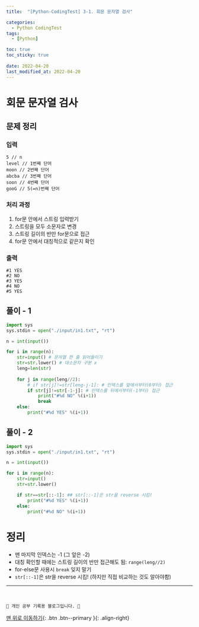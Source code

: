 ```yaml
---
title:  "[Python-CodingTest] 3-1. 회문 문자열 검사"

categories:
  - Python CodingTest
tags:
  - [Python]

toc: true
toc_sticky: true
 
date: 2022-04-20
last_modified_at: 2022-04-20
---
```


# 회문 문자열 검사
## 문제 정리
### 입력
```
5 // n
level // 1번째 단어
moon // 2번째 단어
abcba // 3번째 단어
soon // 4번째 단어
gooG // 5(=n)번째 단어

```
### 처리 과정
1. for문 안에서 스트링 입력받기
2. 스트링을 모두 소문자로 변경
3. 스트링 길이의 반만 for문으로 접근
4. for문 안에서 대칭적으로 같은지 확인

### 출력
```
#1 YES
#2 NO
#3 YES
#4 NO
#5 YES
```

## 풀이 - 1
```py
import sys
sys.stdin = open("./input/in1.txt", "rt")

n = int(input())

for i in range(n):
    str=input() # 문자열 한 줄 읽어들이기
    str=str.lower() # 대소문자 구분 x
    leng=len(str)
    
    for j in range(leng//2):
        # if str[j]!=str[leng-j-1]: # 인덱스를 앞에서부터(0부터) 접근
        if str[j]!=str[-1-j]: # 인덱스를 뒤에서부터(-1부터) 접근
            print("#%d NO" %(i+1))
            break
    else:
        print("#%d YES" %(i+1))
```
## 풀이 - 2
```py
import sys
sys.stdin = open("./input/in1.txt", "rt")

n = int(input())

for i in range(n):
    str=input() 
    str=str.lower() 

    if str==str[::-1]: ## str[::-1]은 str을 reverse 시킴!
        print("#%d YES" %(i+1))
    else:
        print("#%d NO" %(i+1))
```

# 정리
- 맨 마지막 인덱스는 -1 (그 앞은 -2)
- 대칭 확인할 때에는 스트링 길이의 반만 접근해도 됨: `range(leng//2)`
- for-else문 사용시 `break` 잊지 말기
- `str[::-1]`은 str을 reverse 시킴! (하지만 직접 비교하는 것도 알아야함)

***
<br>

    💛 개인 공부 기록용 블로그입니다. 👻

[맨 위로 이동하기](#){: .btn .btn--primary }{: .align-right}